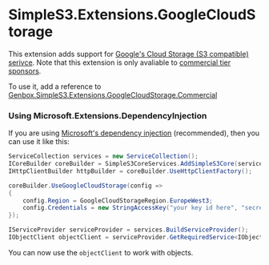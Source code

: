 ﻿# SimpleS3.Extensions.GoogleCloudStorage
This extension adds support for [Google's Cloud Storage (S3 compatible) serivce](https://cloud.google.com/storage/docs/migrating).
Note that this extension is only avaliable to [commercial tier sponsors](https://github.com/sponsors/Genbox).

To use it, add a reference to [Genbox.SimpleS3.Extensions.GoogleCloudStorage.Commercial](https://www.nuget.org/packages/Genbox.SimpleS3.Extensions.GoogleCloudStorage.Commercial)

### Using Microsoft.Extensions.DependencyInjection
If you are using [Microsoft's dependency injection](https://www.nuget.org/packages/Microsoft.Extensions.DependencyInjection/) (recommended), then you can use it like this:

```csharp
ServiceCollection services = new ServiceCollection();
ICoreBuilder coreBuilder = SimpleS3CoreServices.AddSimpleS3Core(services);
IHttpClientBuilder httpBuilder = coreBuilder.UseHttpClientFactory();

coreBuilder.UseGoogleCloudStorage(config =>
{
    config.Region = GoogleCloudStorageRegion.EuropeWest3;
    config.Credentials = new StringAccessKey("your key id here", "secret key here");
});

IServiceProvider serviceProvider = services.BuildServiceProvider();
IObjectClient objectClient = serviceProvider.GetRequiredService<IObjectClient>();
```

You can now use the `objectClient` to work with objects.